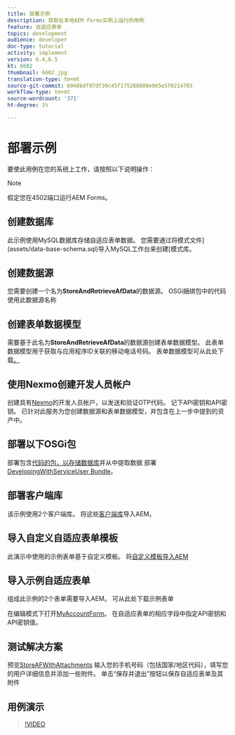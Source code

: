 ```yaml
---
title: 部署示例
description: 获取在本地AEM Forms实例上运行的用例
feature: 自适应表单
topics: development
audience: developer
doc-type: tutorial
activity: implement
version: 6.4,6.5
kt: 6602
thumbnail: 6602.jpg
translation-type: tm+mt
source-git-commit: b040bdf97df39c45f175288608e965e5f0214703
workflow-type: tm+mt
source-wordcount: '371'
ht-degree: 1%

---
```




# 部署示例

要使此用例在您的系统上工作，请按照以下说明操作：

>[!NOTE]
>假定您在4502端口运行AEM Forms。


## 创建数据库

此示例使用MySQL数据库存储自适应表单数据。 您需要通过将模式文件](assets/data-base-schema.sql)导入MySQL工作台来创建[模式库。

## 创建数据源

您需要创建一个名为&#x200B;**StoreAndRetrieveAfData**&#x200B;的数据源。 OSGi捆绑包中的代码使用此数据源名称

## 创建表单数据模型

需要基于此名为&#x200B;**StoreAndRetrieveAfData**&#x200B;的数据源创建表单数据模型。 此表单数据模型用于获取与应用程序ID关联的移动电话号码。 表单数据模型可从此处下载[。](assets/2-Factor-Authentication-DataSource-and-FDM.zip)

## 使用Nexmo创建开发人员帐户

创建具有[Nexmo](https://dashboard.nexmo.com/)的开发人员帐户，以发送和验证OTP代码。 记下API密钥和API密钥。 已针对此服务为您创建数据源和表单数据模型，并包含在上一步中提到的资产中。

## 部署以下OSGi包

部署包含[代码的包，以存储数据库](assets/FetchPartiallyCompletedForm.PartiallyCompletedForm.core-1.0-SNAPSHOT.jar)并从中提取数据
部署[DevelopingWithServiceUser Bundle](https://docs.adobe.com/content/help/en/experience-manager-learn/forms/assets/common-osgi-bundles/DevelopingWithServiceUser.jar)。

## 部署客户端库

该示例使用2个客户端库。 将这些[客户端库](assets/client-libraries.zip)导入AEM。

## 导入自定义自适应表单模板

此演示中使用的示例表单基于自定义模板。 将[自定义模板导入AEM](assets/custom-template-with-page-component.zip)

## 导入示例自适应表单

组成此示例的2个表单需要导入AEM。 可从此处下载示例表单[](assets/sample-forms.zip)

在编辑模式下打开[MyAccountForm](http://localhost:4502/editor.html/content/forms/af/myaccountform.html)。 在自适应表单的相应字段中指定API密钥和API密钥值。

## 测试解决方案

预览[StoreAFWithAttachments](http://localhost:4502/content/dam/formsanddocuments/storeafwithattachments/jcr:content?wcmmode=disabled)
输入您的手机号码（包括国家/地区代码），填写您的用户详细信息并添加一些附件。 单击“保存并退出”按钮以保存自适应表单及其附件


## 用例演示

>[!VIDEO](https://video.tv.adobe.com/v/327122?quality=9&learn=on)
